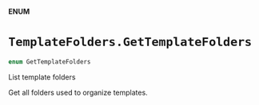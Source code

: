 **ENUM**

# `TemplateFolders.GetTemplateFolders`

```swift
enum GetTemplateFolders
```

List template folders

Get all folders used to organize templates.
